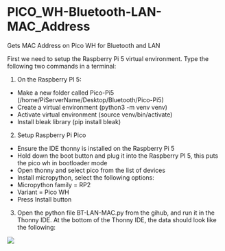 # PICO_WH-Bluetooth-LAN-MAC_Address
Gets MAC Address on Pico WH for Bluetooth and LAN

First we need to setup the Raspberry Pi 5 virtual environment. Type the following two commands in a terminal:
1)	On the Raspberry PI 5:
 - Make a new folder called Pico-Pi5 (/home/PiServerName/Desktop/Bluetooth/Pico-Pi5)
 - Create a virtual environment (python3 -m venv venv)
 - Activate virtual environment (source venv/bin/activate)
 - Install bleak library (pip install bleak)
2)	Setup Raspberry Pi Pico 
 - Ensure the IDE thonny is installed on the Raspberry Pi 5
 - Hold down the boot button and plug it into the Raspberry PI 5, this puts the pico wh in bootloader mode
 - Open thonny and select pico from the list of devices
 - Install micropython, select the following options:
 - Micropython family = RP2
 - Variant = Pico WH
 - Press Install button
3) Open the python file BT-LAN-MAC.py from the gihub, and run it in the Thonny IDE. At the bottom of the Thonny IDE, the data should look like the following:
   
![](//https://github.com/eugenedakin/PICO_WH-Bluetooth-LAN-MAC_Address/blob/main/PicoWH-BT-LAN-ScreenGrab.png)
